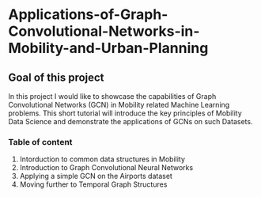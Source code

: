 # Applications-of-Graph-Convolutional-Networks-in-Mobility-and-Urban-Planning


## Goal of this project
In this project I would like to showcase the capabilities of Graph Convolutional Networks (GCN) in Mobility related Machine Learning problems. This short tutorial will introduce the key principles of Mobility Data Science and demonstrate the applications of GCNs on such Datasets.

### Table of content
1. Intorduction to common data structures in Mobility
2. Introduction to Graph Convolutional Neural Networks
3. Applying a simple GCN on the Airports dataset
4. Moving further to Temporal Graph Structures

